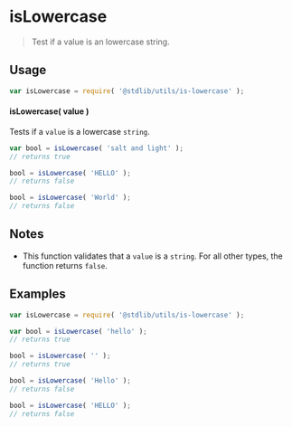 # isLowercase

> Test if a value is an lowercase string.


<section class="usage">

## Usage

``` javascript
var isLowercase = require( '@stdlib/utils/is-lowercase' );
```

#### isLowercase( value )

Tests if a `value` is a lowercase `string`.

``` javascript
var bool = isLowercase( 'salt and light' );
// returns true

bool = isLowercase( 'HELLO' );
// returns false

bool = isLowercase( 'World' );
// returns false
```

</section>

<!-- /.usage -->


<section class="notes">

## Notes

* This function validates that a `value` is a `string`. For all other types, the function returns `false`.

</section>

<!-- /.notes -->


<section class="examples">

## Examples

``` javascript
var isLowercase = require( '@stdlib/utils/is-lowercase' );

var bool = isLowercase( 'hello' );
// returns true

bool = isLowercase( '' );
// returns true

bool = isLowercase( 'Hello' );
// returns false

bool = isLowercase( 'HELLO' );
// returns false
```

</section>

<!-- /.examples -->


<section class="links">

</section>

<!-- /.links -->
